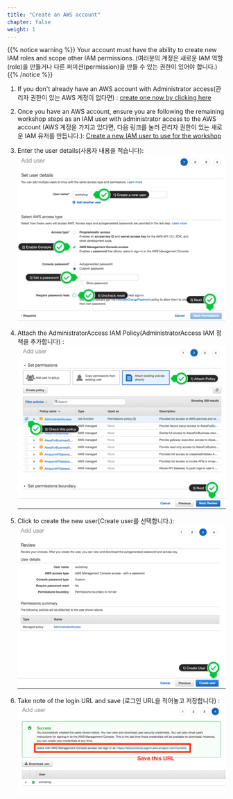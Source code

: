 ```yaml
---
title: "Create an AWS account"
chapter: false
weight: 1
---
```


{{% notice warning %}}
Your account must have the ability to create new IAM roles and scope other IAM permissions. (여러분의 계정은 새로운 IAM 역할(role)을 만들거나 다른 퍼미션(permission)을 만들 수 있는 권한이 있어야 합니다.)
{{% /notice %}}

1. If you don't already have an AWS account with Administrator access(관리자 권한이 있는 AWS 계정이 없다면) : [create
  one now by clicking here](https://aws.amazon.com/getting-started/) 

  

  

1. Once you have an AWS account, ensure you are following the remaining workshop steps
  as an IAM user with administrator access to the AWS account (AWS 계정을 가지고 있다면, 다음 링크를 눌러 관리자 권한이 있는 새로운 IAM 유저를 만듭니다.):
  [Create a new IAM user to use for the workshop](https://console.aws.amazon.com/iam/home?#/users$new)

  

  

1. Enter the user details(사용자 내용을 적습니다):
![Create User](/images/iam-1-create-user.png)

1. Attach the AdministratorAccess IAM Policy(AdministratorAccess IAM 정책을 추가합니다) :
![Attach Policy](/images/iam-2-attach-policy.png)

1. Click to create the new user(Create user를 선택합니다.):
![Confirm User](/images/iam-3-create-user.png)

1. Take note of the login URL and save (로그인 URL을 적어놓고 저장합니다) :
  ![Login URL](/images/iam-4-save-url.png)